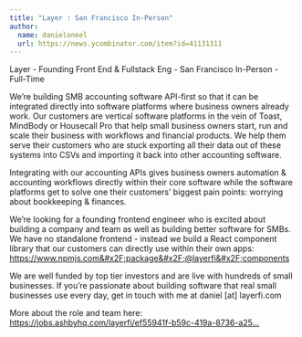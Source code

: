 ```yaml
---
title: "Layer : San Francisco In-Person"
author:
  name: danieloneel
  url: https://news.ycombinator.com/item?id=41131311
---
```

Layer - Founding Front End &amp; Fullstack Eng - San Francisco In-Person - Full-Time

We’re building SMB accounting software API-first so that it can be integrated directly into software platforms where business owners already work. Our customers are vertical software platforms in the vein of Toast, MindBody or Housecall Pro that help small business owners start, run and scale their business with workflows and financial products. We help them serve their customers who are stuck exporting all their data out of these systems into CSVs and importing it back into other accounting software.

Integrating with our accounting APIs gives business owners automation &amp; accounting workflows directly within their core software while the software platforms get to solve one their customers’ biggest pain points: worrying about bookkeeping &amp; finances.

We’re looking for a founding frontend engineer who is excited about building a company and team as well as building better software for SMBs. We have no standalone frontend - instead we build a React component library that our customers can directly use within their own apps: <a href="https:&#x2F;&#x2F;www.npmjs.com&#x2F;package&#x2F;@layerfi&#x2F;components" rel="nofollow">https:&#x2F;&#x2F;www.npmjs.com&#x2F;package&#x2F;@layerfi&#x2F;components</a>

We are well funded by top tier investors and are live with hundreds of small businesses. If you’re passionate about building software that real small businesses use every day, get in touch with me at daniel [at] layerfi.com

More about the role and team here: <a href="https:&#x2F;&#x2F;jobs.ashbyhq.com&#x2F;layerfi&#x2F;ef55941f-b59c-419a-8736-a255cd530a19">https:&#x2F;&#x2F;jobs.ashbyhq.com&#x2F;layerfi&#x2F;ef55941f-b59c-419a-8736-a25...</a>
